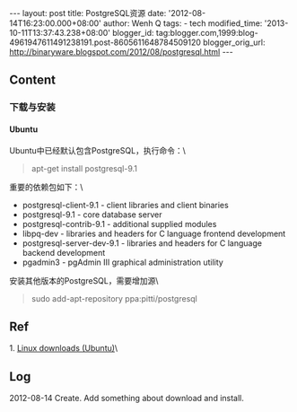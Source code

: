 --- layout: post title: PostgreSQL资源 date:
'2012-08-14T16:23:00.000+08:00' author: Wenh Q tags: - tech
modified\_time: '2013-10-11T13:37:43.238+08:00' blogger\_id:
tag:blogger.com,1999:blog-4961947611491238191.post-8605611648784509120
blogger\_orig\_url:
http://binaryware.blogspot.com/2012/08/postgresql.html ---

Content
-------

### 下载与安装

#### Ubuntu

Ubuntu中已经默认包含PostgreSQL，执行命令：\

> apt-get install postgresql-9.1

重要的依赖包如下：\

-   postgresql-client-9.1 - client libraries and client binaries
-   postgresql-9.1 - core database server
-   postgresql-contrib-9.1 - additional supplied modules
-   libpq-dev - libraries and headers for C language frontend
    development
-   postgresql-server-dev-9.1 - libraries and headers for C language
    backend development
-   pgadmin3 - pgAdmin III graphical administration utility

安装其他版本的PostgreSQL，需要增加源\

> sudo add-apt-repository ppa:pitti/postgresql

Ref
---

1\. [Linux downloads
(Ubuntu)](http://www.postgresql.org/download/linux/ubuntu/)\

Log
---

2012-08-14 Create. Add something about download and install.
